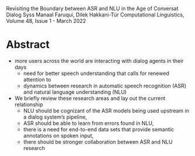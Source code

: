 Revisiting the Boundary between ASR and NLU in the Age of Conversat Dialog Syss
Manaal Faruqui, Dilek Hakkani-Tür
Computational Linguistics, Volume 48, Issue 1 - March 2022

# Abstract

* more users across the world are interacting with dialog agents in their days
  * need for better speech understanding that calls for renewed attention to
  * dynamics between research in
    automatic speech recognition (ASR) and natural language understanding (NLU)
* We briefly review these research areas and lay out the current relationship
  * NLU should be cognizant of the ASR models being used upstream in a dialog
    system’s pipeline, 
  * ASR should be able to learn from errors found in NLU,
  * there is a need for end-to-end data sets that provide
    semantic annotations on spoken input, 
  * there should be stronger collaboration between ASR and NLU research
